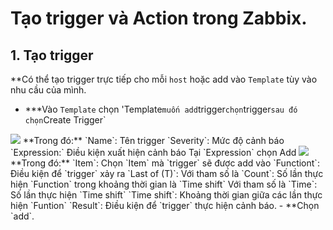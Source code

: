 # Tạo trigger và Action trong Zabbix.
## 1. Tạo trigger
**Có thể tạo trigger trực tiếp cho mỗi `host` hoặc add vào `Template` tùy vào nhu cầu của mình.
- ***Vào `Template` chọn 'Template` muốn add `trigger` chọn `trigger` sau đó chọn `Create Trigger`
<img src=https://i.imgur.com/0pjxKEf.png>
**Trong đó:**
`Name`: Tên trigger
`Severity`: Mức độ cảnh báo
`Expression:` Điều kiện xuất hiện cảnh báo
Tại `Expression` chọn Add
<img src=https://i.imgur.com/fQVRk9m.png>
**Trong đó:**
`Item`: Chọn `Item` mà `trigger` sẽ được add vào
`Functiont`: Điều kiện để `trigger` xảy ra
`Last of (T)`: 
Với tham số là `Count`: Số lần thực hiện `Function` trong khoảng thời gian là `Time shift`
Với tham số là `Time`: Số lần thực hiện `Time shift`
`Time shift`: Khoảng thời gian giữa các lần thực hiện `Funtion`
`Result`: Điều kiện để `trigger` thực hiện cảnh báo.
- **Chọn `add`.
